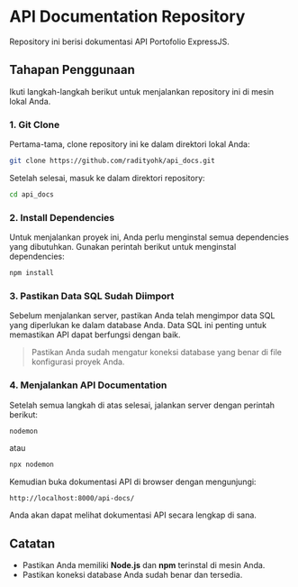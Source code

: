 # API Documentation Repository

Repository ini berisi dokumentasi API Portofolio ExpressJS.

## Tahapan Penggunaan

Ikuti langkah-langkah berikut untuk menjalankan repository ini di mesin lokal Anda.

### 1. Git Clone

Pertama-tama, clone repository ini ke dalam direktori lokal Anda:

```bash
git clone https://github.com/radityohk/api_docs.git
```

Setelah selesai, masuk ke dalam direktori repository:

```bash
cd api_docs
```

### 2. Install Dependencies

Untuk menjalankan proyek ini, Anda perlu menginstal semua dependencies yang dibutuhkan. Gunakan perintah berikut untuk menginstal dependencies:

```bash
npm install
```

### 3. Pastikan Data SQL Sudah Diimport

Sebelum menjalankan server, pastikan Anda telah mengimpor data SQL yang diperlukan ke dalam database Anda. Data SQL ini penting untuk memastikan API dapat berfungsi dengan baik.

> Pastikan Anda sudah mengatur koneksi database yang benar di file konfigurasi proyek Anda.

### 4. Menjalankan API Documentation

Setelah semua langkah di atas selesai, jalankan server dengan perintah berikut:

```bash
nodemon
```
atau
```bash
npx nodemon
```

Kemudian buka dokumentasi API di browser dengan mengunjungi:

```
http://localhost:8000/api-docs/
```

Anda akan dapat melihat dokumentasi API secara lengkap di sana.

## Catatan

- Pastikan Anda memiliki **Node.js** dan **npm** terinstal di mesin Anda.
- Pastikan koneksi database Anda sudah benar dan tersedia.
```
